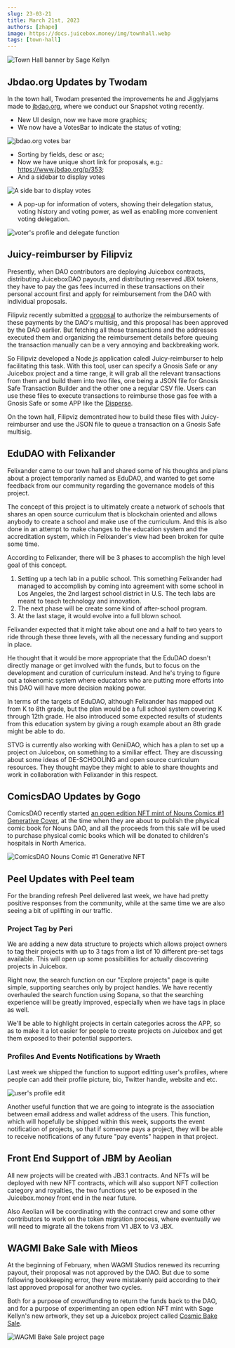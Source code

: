 ```yaml
---
slug: 23-03-21
title: March 21st, 2023
authors: [zhape]
image: https://docs.juicebox.money/img/townhall.webp
tags: [town-hall]
---
```


![Town Hall banner by Sage Kellyn](https://docs.juicebox.money/img/townhall.webp)

## Jbdao.org Updates by Twodam

In the town hall, Twodam presented the improvements he and Jigglyjams made to [jbdao.org](https://www.jbdao.org/), where we conduct our Snapshot voting recently.

- New UI design, now we have more graphics;
- We now have a VotesBar to indicate the status of voting;

![jbdao.org votes bar](votesbar_jbdao.webp)

- Sorting by fields, desc or asc;
- Now we have unique short link for proposals, e.g.: https://www.jbdao.org/p/353;
- And a sidebar to display votes

![A side bar to display votes](sidebar_jbdao.webp)

- A pop-up for information of voters, showing their delegation status, voting history and voting power, as well as enabling more convenient voting delegation.

![voter's profile and delegate function](voterprofile_jbdao.webp)



## Juicy-reimburser by Filipviz

Presently, when DAO contributors are deploying Juicebox contracts, distributing JuiceboxDAO payouts, and distributing reserved JBX tokens, they have to pay the gas fees incurred in these transactions on their personal account first and apply for reimbursement from the DAO with individual proposals.

Filipviz recently submitted a [proposal](https://www.jbdao.org/p/354) to authorize the reimbursements of these payments by the DAO's multisig, and this proposal has been approved by the DAO earlier. But fetching all those transactions and the addresses executed them and organizing the reimbursement details before queuing the transaction manually can be a very annoying and backbreaking work.

So Filipviz developed a Node.js application caledl Juicy-reimburser to help facilitating this task. With this tool, user can specify a Gnosis Safe or any Juicebox project and a time range, it will grab all the relevant transactions from them and build them into two files, one being a JSON file for Gnosis Safe Transaction Builder and the other one a regular CSV file. Users can use these files to execute transactions to reimburse those gas fee with a Gnosis Safe or some APP like the [Disperse](https://disperse.app/).

On the town hall, Filipviz demontrated how to build these files with Juicy-reimburser and use the JSON file to queue a transaction on a Gnosis Safe multisig.



## EduDAO with Felixander

Felixander came to our town hall and shared some of his thoughts and plans about a project temporarily named as EduDAO, and wanted to get some feedback from our community regarding the governance models of this project.

The concept of this project is to ultimately create a network of schools that shares an open source curriculum that is blockchain oriented and allows anybody to create a school and make use of the curriculum. And this is also done in an attempt to make changes to the education system and the accreditation system, which in Felixander's view had been broken for quite some time.

According to Felixander, there will be 3 phases to accomplish the high level goal of this concept.

1. Setting up a tech lab in a public school.  This something Felixander had managed to accomplish by coming into agreement with some school in Los Angeles, the 2nd largest school district in U.S. The tech labs are meant to teach technology and innovation.
2. The next phase will be create some kind of after-school program.
3. At the last stage, it would evolve into a full blown school.

Felixander expected that it might take about one and a half to two years to ride through these three levels, with all the necessary funding and support in place.

He thought that it would be more appropriate that the EduDAO doesn't directly manage or get involved with the funds, but to focus on the development and curation of curriculum instead. And he's trying to figure out a tokenomic system where educators who are putting more efforts into this DAO will have more decision making power.

In terms of the targets of EduDAO, although Felixander has mapped out from K to 8th grade, but the plan would be a full school system covering K through 12th grade. He also introduced some expected results of students from this education system by giving a rough example about an 8th grade might be able to do.

STVG is currently also working with GeniiDAO, which has a plan to set up a project on Juicebox, on something to a similiar effect. They are discussing about some ideas of DE-SCHOOLING and open source curriculum resources. They thought maybe they might to able to share thoughts and work in collaboration with Felixander in this respect.



## ComicsDAO Updates by Gogo

ComicsDAO recently started [an open edition NFT mint of Nouns Comics #1 Generative Cover](https://zora.co/collections/0xf3d27d5143c92b5b2618ab46db1b7666350353b7), at the time when they are about to publish the physical comic book for Nouns DAO, and all the proceeds from this sale will be used to purchase physical comic books which will be donated to children's hospitals in North America.

![ComicsDAO Nouns Comic #1 Generative NFT](comicsdao_comicnft.webp)



## Peel Updates with Peel team

For the branding refresh Peel delivered last week, we have had pretty positive responses from the community, while at the same time we are also seeing a bit of uplifting in our traffic.

### Project Tag by Peri

We are adding a new data structure to projects which allows project owners to tag their projects with up to 3 tags from a list of 10 different pre-set tags available. This will open up some possibilities for actually discovering projects in Juicebox.

Right now, the search function on our "Explore projects" page is quite simple, supporting searches only by project handles. We have recently overhauled the search function using Sopana, so that the searching experience will be greatly improved, especially when we have tags in place as well.

We'll be able to highlight projects in certain categories across the APP, so as to make it a lot easier for people to create projects on Juicebox and get them exposed to their potential supporters.

### Profiles And Events Notifications by Wraeth

Last week we shipped the function to support editting user's profiles, where people can add their profile picture, bio, Twitter handle, website and etc.

![user's profile edit](jbm_userprofileedit.webp)

Another useful function that we are going to integrate is the association between email address and wallet address of the users. This function, which will hopefully be shipped within this week, supports the event notification of projects, so that if someone pays a project, they will be able to receive notifications of any future "pay events" happen in that project.

## Front End Support of JBM by Aeolian

All new projects will be created with JB3.1 contracts. And NFTs will be deployed with new NFT contracts, which will also support NFT collection category and royalties, the two functions yet to be exposed in the Juicebox.money front end in the near future.

Also Aeolian will be coordinating with the contract crew and some other contributors to work on the token migration process, where eventually we will need to migrate all the tokens from V1 JBX to V3 JBX.



## WAGMI Bake Sale with Mieos

At the beginning of February, when WAGMI Studios renewed its recurring payout, their proposal was not approved by the DAO. But due to some following bookkeeping error, they were mistakenly paid according to their last approved proposal for another two cycles.

Both for a purpose of crowdfunding to return the funds back to the DAO, and for a purpose of experimenting an open edtion NFT mint with Sage Kellyn's new artwork, they set up a Juicebox project called [Cosmic Bake Sale](https://juicebox.money/v2/p/466).

![WAGMI Bake Sale project page](wagmi_bakesale.webp)



